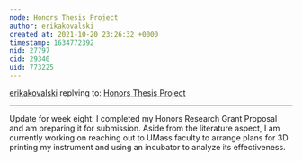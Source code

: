 ```yaml
---
node: Honors Thesis Project
author: erikakovalski
created_at: 2021-10-20 23:26:32 +0000
timestamp: 1634772392
nid: 27797
cid: 29340
uid: 773225
---
```




[erikakovalski](../profile/erikakovalski) replying to: [Honors Thesis Project](../notes/erikakovalski/09-24-2021/honors-thesis-project)

----
Update for week eight: I completed my Honors Research Grant Proposal and am preparing it for submission. Aside from the literature aspect, I am currently working on reaching out to UMass faculty to arrange plans for 3D printing my instrument and using an incubator to analyze its effectiveness.